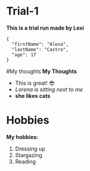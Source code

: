 # Trial-1
**This is a trial run made by Lexi**

```
{
  "firstName": "Alexa",
  "lastName": "Castro",
  "age": 17
}
```
#My thoughts
**My Thoughts**
- This is great! 😎
- *Lorena is sitting next to me*
- **she likes cats**

# Hobbies
**My hobbies:**
1. Dressing up
2. Stargazing
3. Reading
